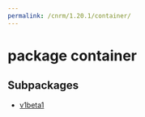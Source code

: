 ```yaml
---
permalink: /cnrm/1.20.1/container/
---
```


# package container



## Subpackages

* [v1beta1](container-v1beta1.md)
